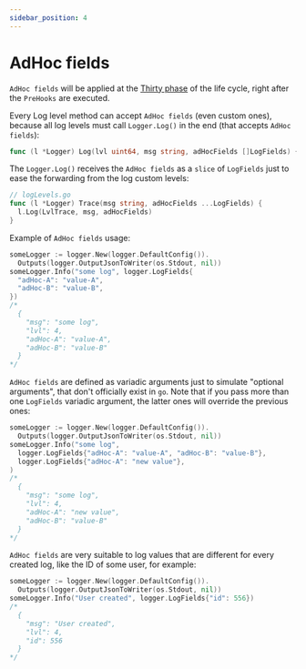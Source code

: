 ```yaml
---
sidebar_position: 4
---
```


# AdHoc fields

`AdHoc fields` will be applied at the [Thirty phase](life_cycle.md#async-phase-3-post-handling) of the life cycle, right after the `PreHooks` are executed.

Every Log level method can accept `AdHoc fields` (even custom ones), because all log levels must call `Logger.Log()` in the end (that accepts `AdHoc fields`):

```go
func (l *Logger) Log(lvl uint64, msg string, adHocFields []LogFields) { ... }
```

The `Logger.Log()` receives the `AdHoc fields` as a `slice` of `LogFields` just to ease the forwarding from the log custom levels: 

```go
// logLevels.go
func (l *Logger) Trace(msg string, adHocFields ...LogFields) { 
  l.Log(LvlTrace, msg, adHocFields)
}
```

Example of `AdHoc fields` usage:

```go
someLogger := logger.New(logger.DefaultConfig()).
  Outputs(logger.OutputJsonToWriter(os.Stdout, nil))
someLogger.Info("some log", logger.LogFields{
  "adHoc-A": "value-A",
  "adHoc-B": "value-B",
})
/*
  {
    "msg": "some log",
    "lvl": 4,
    "adHoc-A": "value-A",
    "adHoc-B": "value-B"
  }
*/
```

`AdHoc fields` are defined as variadic arguments just to simulate "optional arguments", that don't officially exist in `go`. Note that if you pass more than one `LogFields` variadic argument, the latter ones will override the previous ones:

```go
someLogger := logger.New(logger.DefaultConfig()).
  Outputs(logger.OutputJsonToWriter(os.Stdout, nil))
someLogger.Info("some log", 
  logger.LogFields{"adHoc-A": "value-A", "adHoc-B": "value-B"},
  logger.LogFields{"adHoc-A": "new value"},
)
/*
  {
    "msg": "some log",
    "lvl": 4,
    "adHoc-A": "new value",
    "adHoc-B": "value-B"
  }
*/
```

`AdHoc fields` are very suitable to log values that are different for every created log, like the ID of some user, for example:

```go
someLogger := logger.New(logger.DefaultConfig()).
  Outputs(logger.OutputJsonToWriter(os.Stdout, nil))
someLogger.Info("User created", logger.LogFields{"id": 556})
/*
  {
    "msg": "User created",
    "lvl": 4,
    "id": 556
  }
*/
```
